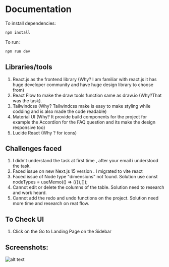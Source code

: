 # Documentation

To install dependencies:

```bash
npm install
```

To run:

```bash
npm run dev


```

## Libraries/tools

1. React.js as the frontend library (Why? I am familiar with react.js it has huge developer community and have huge design library to choose from)
2. React Flow to make the draw tools function same as draw.io (Why?That was the task).
3. Tailwindcss (Why? Tailwindcss make is easy to make styling while codding and is also made the code readable)
4. Material UI (Why? It provide build components for the project for example the Accordion for the FAQ question and its make the design responsive too)
5. Lucide React (Why ? for icons)

## Challenges faced

1. I didn't understand the task at first time , after your email i understood the task.
2. Faced issue on new Next.js 15 version . I migrated to vite react
3. Faced issue of Node type "dimensions" not found. Solution use const nodeTypes = useMemo(() => ({}),[]);
4. Cannot edit or delete the columns of the table. Solution need to research and work heard.
5. Cannot add the redo and undo functions on the project. Solution need more time and research on reat flow.

## To Check UI

1. Click on the Go to Landing Page on the Sidebar

## Screenshots:

![alt text](https://github.com/Krischal-Pote/startercode/screenshot/draw.io-krichal.png)

